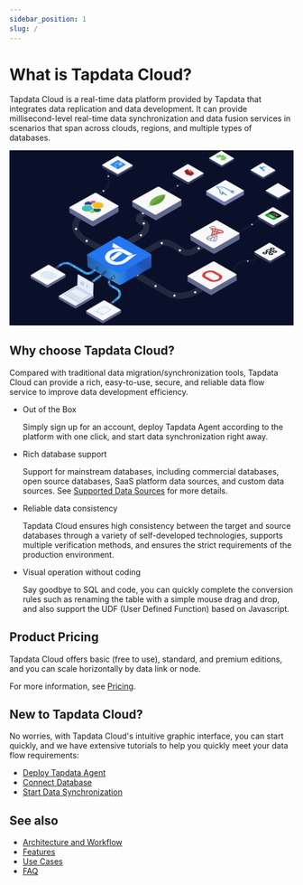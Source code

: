 ```yaml
---
sidebar_position: 1
slug: /
---
```


# What is Tapdata Cloud?

Tapdata Cloud is a real-time data platform provided by Tapdata that integrates data replication and data development. It can provide millisecond-level real-time data synchronization and data fusion services in scenarios that span across clouds, regions, and multiple types of databases.

![](images/tapdata_cloud.gif)

## Why choose Tapdata Cloud?

Compared with traditional data migration/synchronization tools, Tapdata Cloud can provide a rich, easy-to-use, secure, and reliable data flow service to improve data development efficiency.

* Out of the Box

   Simply sign up for an account, deploy Tapdata Agent according to the platform with one click, and start data synchronization right away.

* Rich database support

   Support for mainstream databases, including commercial databases, open source databases, SaaS platform data sources, and custom data sources. See [Supported Data Sources](introduction/supported-databases.md) for more details.

* Reliable data consistency

   Tapdata Cloud ensures high consistency between the target and source databases through a variety of self-developed technologies, supports multiple verification methods, and ensures the strict requirements of the production environment.

- Visual operation without coding

   Say goodbye to SQL and code, you can quickly complete the conversion rules such as renaming the table with a simple mouse drag and drop, and also support the UDF (User Defined Function) based on Javascript.



## Product Pricing

Tapdata Cloud offers basic (free to use), standard, and premium editions, and you can scale horizontally by data link or node.

For more information, see [Pricing](https://tapdata.net/pricing.html).



## New to Tapdata Cloud?

No worries, with Tapdata Cloud's intuitive graphic interface, you can start quickly, and we have extensive tutorials to help you quickly meet your data flow requirements:

* [Deploy Tapdata Agent](cloud/quick-start/install-agent)
* [Connect Database](quick-start/connect-database.md)
* [Start Data Synchronization](cloud/quick-start/create-task)



## See also

* [Architecture and Workflow](introduction/architecture.md)
* [Features](introduction/features.md)
* [Use Cases](introduction/use-cases.md)
* [FAQ](faq/README.md)
